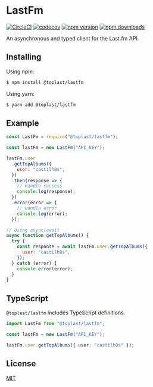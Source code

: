 # LastFm

[![CircleCI](https://circleci.com/gh/castilh0s/lastfm.svg?style=shield)](https://circleci.com/gh/castilh0s/lastfm)
[![codecov](https://codecov.io/gh/castilh0s/lastfm/branch/master/graph/badge.svg)](https://codecov.io/gh/castilh0s/lastfm)
[![npm version](https://img.shields.io/npm/v/@toplast/lastfm)](https://www.npmjs.com/package/@toplast/lastfm)
[![npm downloads](https://img.shields.io/npm/dm/@toplast/lastfm)](https://www.npmjs.com/package/@toplast/lastfm)

An asynchronous and typed client for the Last.fm API.

## Installing

Using npm:

```bash
$ npm install @toplast/lastfm
```

Using yarn:

```bash
$ yarn add @toplast/lastfm
```

## Example

```javascript
const LastFm = require("@toplast/lastfm");

const lastFm = new LastFm("API_KEY");

lastFm.user
  .getTopAlbums({
    user: "castilh0s",
  })
  .then(response => {
    // Handle success
    console.log(response);
  })
  .error(error => {
    // Handle error
    console.log(error);
  });

// Using async/await
async function getTopAlbums() {
  try {
    const response = await lastFm.user.getTopAlbums({
      user: "castilh0s",
    });
  } catch (error) {
    console.error(error);
  }
}
```

## TypeScript

`@toplast/lastfm` includes TypeScript definitions.

```typescript
import LastFm from "@toplast/lastfm";

const lastFm = new LastFm("API_KEY");

lastFm.user.getTopAlbums({ user: "castilh0s" });
```

## License

[MIT](LICENSE)
